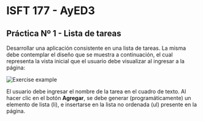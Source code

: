 # ISFT 177 - AyED3

## Práctica Nº 1 - Lista de tareas

Desarrollar una aplicación consistente en una lista de tareas. La misma debe contemplar el diseño que se muestra a continuación, el cual representa la vista inicial que el usuario debe visualizar al ingresar a la página:

![Exercise example](https://gcdnb.pbrd.co/images/xoQJg58DXPQ2.png?o=1)

El usuario debe ingresar el nombre de la tarea en el cuadro de texto. Al hacer clic en el botón __Agregar__, se debe generar (programáticamente) un elemento de lista (li), e insertarse en la lista no ordenada (ul) presente en la página.
